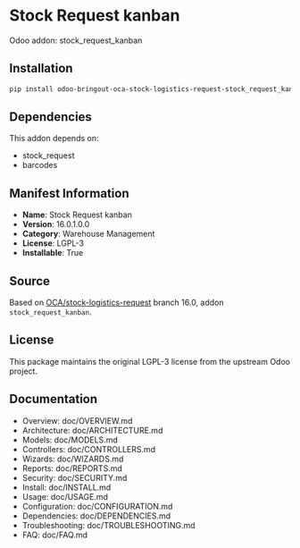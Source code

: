 # Stock Request kanban

Odoo addon: stock_request_kanban

## Installation

```bash
pip install odoo-bringout-oca-stock-logistics-request-stock_request_kanban
```

## Dependencies

This addon depends on:
- stock_request
- barcodes

## Manifest Information

- **Name**: Stock Request kanban
- **Version**: 16.0.1.0.0
- **Category**: Warehouse Management
- **License**: LGPL-3
- **Installable**: True

## Source

Based on [OCA/stock-logistics-request](https://github.com/OCA/stock-logistics-request) branch 16.0, addon `stock_request_kanban`.

## License

This package maintains the original LGPL-3 license from the upstream Odoo project.

## Documentation

- Overview: doc/OVERVIEW.md
- Architecture: doc/ARCHITECTURE.md
- Models: doc/MODELS.md
- Controllers: doc/CONTROLLERS.md
- Wizards: doc/WIZARDS.md
- Reports: doc/REPORTS.md
- Security: doc/SECURITY.md
- Install: doc/INSTALL.md
- Usage: doc/USAGE.md
- Configuration: doc/CONFIGURATION.md
- Dependencies: doc/DEPENDENCIES.md
- Troubleshooting: doc/TROUBLESHOOTING.md
- FAQ: doc/FAQ.md
